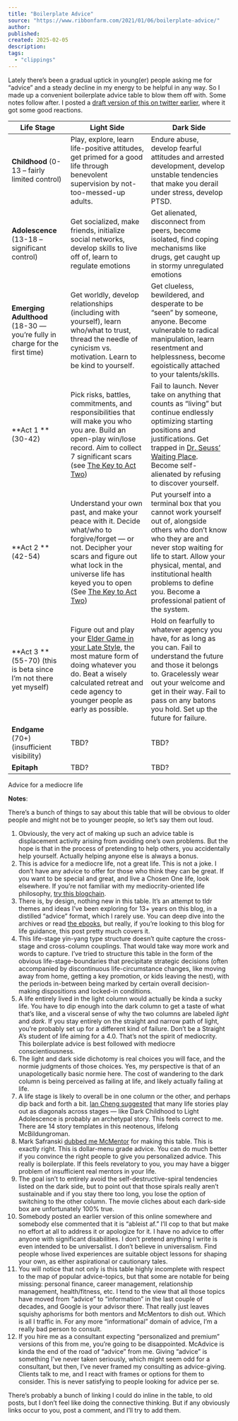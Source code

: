 ```yaml
---
title: "Boilerplate Advice"
source: "https://www.ribbonfarm.com/2021/01/06/boilerplate-advice/"
author:
published:
created: 2025-02-05
description:
tags:
  - "clippings"
---
```

Lately there’s been a gradual uptick in young(er) people asking me for “advice” and a steady decline in my energy to be helpful in any way. So I made up a convenient boilerplate advice table to blow them off with. Some notes follow after. I posted a [draft version of this on twitter earlier](https://twitter.com/vgr/status/1346172459767062528), where it got some good reactions.

| Life Stage | Light Side | Dark Side |
| --- | --- | --- |
| **Childhood**   (0-13 – fairly limited control) | Play, explore, learn life-positive attitudes, get primed for a good life through benevolent supervision by not-too-messed-up adults. | Endure abuse, develop fearful attitudes and arrested development, develop unstable tendencies that make you derail under stress, develop PTSD. |
| **Adolescence** (13-18 – significant control) | Get socialized, make friends, initialize social networks, develop skills to live off of, learn to regulate emotions | Get alienated, disconnect from peers, become isolated, find coping mechanisms like drugs, get caught up in stormy unregulated emotions |
| **Emerging Adulthood**   (18-30 — you’re fully in charge for the first time) | Get worldly, develop relationships (including with yourself), learn who/what to trust, thread the needle of cynicism vs. motivation. Learn to be kind to yourself. | Get clueless, bewildered, and desperate to be “seen” by someone, anyone. Become vulnerable to radical manipulation, learn resentment and helplessness, become egoistically attached to your talents/skills. |
| **Act 1   **(30-42) | Pick risks, battles, commitments, and responsibilities that will make you who you are. Build an open-play win/lose record. Aim to collect 7 significant scars (see [The Key to Act Two](https://www.ribbonfarm.com/2018/03/29/the-key-to-act-two/)) | Fail to launch. Never take on anything that counts as “living” but continue endlessly optimizing starting positions and justifications. Get trapped in [Dr. Seuss’ Waiting Place](https://silverbirchpress.wordpress.com/2012/08/22/the-waiting-place-by-dr-seuss/). Become self-alienated by refusing to discover yourself. |
| **Act 2   **(42-54) | Understand your own past, and make your peace with it. Decide what/who to forgive/forget — or not. Decipher your scars and figure out what lock in the universe life has keyed you to open (See [The Key to Act Two](https://www.ribbonfarm.com/2018/03/29/the-key-to-act-two/)) | Put yourself into a terminal box that you cannot work yourself out of, alongside others who don’t know who they are and never stop waiting for life to start. Allow your physical, mental, and institutional health problems to define you. Become a professional patient of the system. |
| **Act 3   **(55-70)   (this is beta since I’m not there yet myself) | Figure out and play your [Elder Game in your Late Style](https://www.ribbonfarm.com/2019/01/31/elderblog-sutra-1/), the most mature form of doing whatever you do. Beat a wisely calculated retreat and cede agency to younger people as early as possible. | Hold on fearfully to whatever agency you have, for as long as you can. Fail to understand the future and those it belongs to. Gracelessly wear out your welcome and get in their way. Fail to pass on any batons you hold. Set up the future for failure. |
| **Endgame**   (70+) (insufficient visibility) | TBD? | TBD? |
| **Epitaph** | TBD? | TBD? |

Advice for a mediocre life

**Notes**:

There’s a bunch of things to say about this table that will be obvious to older people and might not be to younger people, so let’s say them out loud.

1. Obviously, the very act of making up such an advice table is displacement activity arising from avoiding one’s own problems. But the hope is that in the process of pretending to help others, you accidentally help yourself. Actually helping anyone else is always a bonus.
2. This is advice for a mediocre life, not a great life. This is not a joke. I don’t have any advice to offer for those who think they can be great. If you want to be special and great, and live a Chosen One life, look elsewhere. If you’re not familiar with my mediocrity-oriented life philosophy, [try this blogchain](https://www.ribbonfarm.com/series/mediocratopia-2/).
3. There is, by design, nothing new in this table. It’s an attempt to tldr themes and ideas I’ve been exploring for 13+ years on this blog, in a distilled “advice” format, which I rarely use. You can deep dive into the archives or read [the ebooks](https://www.ribbonfarm.com/our-books/), but really, if you’re looking to this blog for life guidance, this post pretty much covers it.
4. This life-stage yin-yang type structure doesn’t quite capture the cross-stage and cross-column couplings. That would take way more work and words to capture. I’ve tried to structure this table in the form of the obvious life-stage-boundaries that precipitate strategic decisions (often accompanied by discontinuous life-circumstance changes, like moving away from home, getting a key promotion, or kids leaving the nest), with the periods in-between being marked by certain overall decision-making dispositions and locked-in conditions.
5. A life entirely lived in the light column would actually be kinda a sucky life. You have to dip enough into the dark column to get a taste of what that’s like, and a visceral sense of why the two columns are labeled *light* and *dark*. If you stay entirely on the straight and narrow path of light, you’re probably set up for a different kind of failure. Don’t be a Straight A’s student of life aiming for a 4.0. That’s not the spirit of mediocrity. This boilerplate advice is best followed with mediocre conscientiousness.
6. The light and dark side dichotomy is real choices you will face, and the normie judgments of those choices. Yes, my perspective is that of an unapologetically basic normie here. The cost of wandering to the dark column is being perceived as failing at life, and likely actually failing at life.
7. A life stage is likely to overall be in one column or the other, and perhaps dip back and forth a bit. [Ian Cheng suggested](https://twitter.com/eyecheng/status/1346223822480035840?s=20) that many life stories play out as diagonals across stages — like Dark Childhood to Light Adolescence is probably an archetypal story. This feels correct to me. There are 14 story templates in this neotenous, lifelong McBildungroman.
8. Mark Safranski [dubbed me McMentor](https://twitter.com/zenpundit/status/1346258078996586497?s=20) for making this table. This is exactly right. This is dollar-menu grade advice. You can do much better if you convince the right people to give you personalized advice. This really is boilerplate. If this feels revelatory to you, you may have a bigger problem of insufficient real mentors in your life.
9. The goal isn’t to entirely avoid the self-destructive-spiral tendencies listed on the dark side, but to point out that those spirals really aren’t sustainable and if you stay there too long, you lose the option of switching to the other column. The movie cliches about each dark-side box are unfortunately 100% true.
10. Somebody posted an earlier version of this online somewhere and somebody else commented that it is “ableist af.” I’ll cop to that but make no effort at all to address it or apologize for it. I have no advice to offer anyone with significant disabilities. I don’t pretend anything I write is even intended to be universalist. I don’t believe in universalism. Find people whose lived experiences are suitable object lessons for shaping your own, as either aspirational or cautionary tales.
11. You will notice that not only is this table highly incomplete with respect to the map of popular advice-topics, but that some are notable for being missing: personal finance, career management, relationship management, health/fitness, etc. I tend to the view that all those topics have moved from “advice” to “information” in the last couple of decades, and Google is your advisor there. That really just leaves squishy aphorisms for both mentors and McMentors to dish out. Which is all I traffic in. For any more “informational” domain of advice, I’m a really bad person to consult.
12. If you hire me as a consultant expecting “personalized and premium” versions of this from me, you’re going to be disappointed. McAdvice is kinda the end of the road of “advice” from me. Giving “advice” is something I’ve never taken seriously, which might seem odd for a consultant, but then, I’ve never framed my consulting as advice-giving. Clients talk to me, and I react with frames or options for them to consider. This is never satisfying to people looking for advice per se.

There’s probably a bunch of linking I could do inline in the table, to old posts, but I don’t feel like doing the connective thinking. But if any obviously links occur to you, post a comment, and I’ll try to add them.